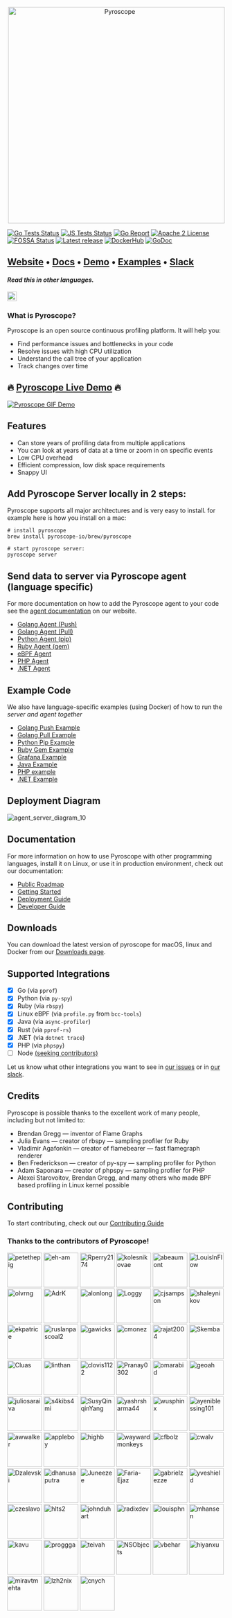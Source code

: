 
<p align="center"><img alt="Pyroscope" src="https://user-images.githubusercontent.com/662636/105129037-11334180-5a99-11eb-8951-1d4aaaed50de.png" width="500px"/></p>



[![Go Tests Status](https://github.com/pyroscope-io/pyroscope/workflows/Go%20Tests/badge.svg)](https://github.com/pyroscope-io/pyroscope/actions?query=workflow%3AGo%20Tests)
[![JS Tests Status](https://github.com/pyroscope-io/pyroscope/workflows/JS%20Tests/badge.svg)](https://github.com/pyroscope-io/pyroscope/actions?query=workflow%3AJS%20Tests)
[![Go Report](https://goreportcard.com/badge/github.com/pyroscope-io/pyroscope)](https://goreportcard.com/report/github.com/pyroscope-io/pyroscope)
[![Apache 2 License](https://img.shields.io/badge/license-Apache%202-blue.svg)](LICENSE)
[![FOSSA Status](https://app.fossa.com/api/projects/git%2Bgithub.com%2Fpyroscope-io%2Fpyroscope.svg?type=shield)](https://app.fossa.com/projects/git%2Bgithub.com%2Fpyroscope-io%2Fpyroscope?ref=badge_shield)
[![Latest release](https://img.shields.io/github/release/pyroscope-io/pyroscope.svg)](https://github.com/pyroscope-io/pyroscope/releases)
[![DockerHub](https://img.shields.io/docker/pulls/pyroscope/pyroscope.svg)](https://hub.docker.com/r/pyroscope/pyroscope)
[![GoDoc](https://godoc.org/github.com/pyroscope-io/pyroscope?status.svg)](https://godoc.org/github.com/pyroscope-io/pyroscope)

<h2>
  <a href="https://pyroscope.io/">Website</a>
  <span> • </span>
  <a href="https://pyroscope.io/docs">Docs</a>
  <span> • </span>
  <a href="https://demo.pyroscope.io/">Demo</a>
  <span> • </span>
  <a href="/examples">Examples</a>
  <span> • </span>
  <a href="https://pyroscope.io/slack">Slack</a>
</h2>

#### _Read this in other languages._
<kbd>[<img title="中文 (Simplified)" alt="中文 (Simplified)" src="https://cdn.staticaly.com/gh/hjnilsson/country-flags/master/svg/cn.svg" width="22">](translations/README.ch.md)</kbd>

### What is Pyroscope?
Pyroscope is an open source continuous profiling platform. It will help you:
* Find performance issues and bottlenecks in your code
* Resolve issues with high CPU utilization
* Understand the call tree of your application
* Track changes over time


## 🔥 [Pyroscope Live Demo](https://demo.pyroscope.io/?name=hotrod.python.frontend%7B%7D) 🔥

[![Pyroscope GIF Demo](https://user-images.githubusercontent.com/23323466/143324845-16ff72df-231e-412d-bd0a-38ef2e09cba8.gif)](https://demo.pyroscope.io/)

## Features

* Can store years of profiling data from multiple applications
* You can look at years of data at a time or zoom in on specific events
* Low CPU overhead
* Efficient compression, low disk space requirements
* Snappy UI

## Add Pyroscope Server locally in 2 steps:
Pyroscope supports all major architectures and is very easy to install. for example here is how you install on a mac:
```shell
# install pyroscope
brew install pyroscope-io/brew/pyroscope

# start pyroscope server:
pyroscope server
```

## Send data to server via Pyroscope agent (language specific)
For more documentation on how to add the Pyroscope agent to your code see the [agent documentation](https://pyroscope.io/docs/agent-overview) on our website.
- [Golang Agent (Push)](https://pyroscope.io/docs/golang)
- [Golang Agent (Pull)](https://pyroscope.io/docs/golang-pull-mode/)
- [Python Agent (pip)](https://pyroscope.io/docs/python)
- [Ruby Agent (gem)](https://pyroscope.io/docs/ruby)
- [eBPF Agent](https://pyroscope.io/docs/ebpf)
- [PHP Agent](https://pyroscope.io/docs/php)
- [.NET Agent](https://pyroscope.io/docs/dotnet)

## Example Code
We also have language-specific examples (using Docker) of how to run the *server and agent together*
- [Golang Push Example](https://github.com/pyroscope-io/pyroscope/tree/main/examples/golang-push)
- [Golang Pull Example](https://github.com/pyroscope-io/pyroscope/tree/main/examples/golang-pull/static)
- [Python Pip Example](https://github.com/pyroscope-io/pyroscope/tree/main/examples/python)
- [Ruby Gem Example](https://github.com/pyroscope-io/pyroscope/tree/main/examples/ruby)
- [Grafana Example](https://github.com/pyroscope-io/pyroscope/tree/main/examples/grafana-integration)
- [Java Example](https://github.com/pyroscope-io/pyroscope/tree/main/examples/java)
- [PHP example](https://github.com/pyroscope-io/pyroscope/tree/main/examples/php)
- [.NET Example](https://github.com/pyroscope-io/pyroscope/tree/main/examples/dotnet)

## Deployment Diagram

![agent_server_diagram_10](https://user-images.githubusercontent.com/23323466/153685751-0aac3cd6-bbc1-4ab4-8350-8f4dc7f7c193.svg)

## Documentation
For more information on how to use Pyroscope with other programming languages, install it on Linux, or use it in production environment, check out our documentation:

* [Public Roadmap](https://github.com/pyroscope-io/pyroscope/projects/1)
* [Getting Started](https://pyroscope.io/docs/)
* [Deployment Guide](https://pyroscope.io/docs/deployment)
* [Developer Guide](https://pyroscope.io/docs/developer-guide)


## Downloads

You can download the latest version of pyroscope for macOS, linux and Docker from our [Downloads page](https://pyroscope.io/downloads/).

## Supported Integrations

* [x] Go (via `pprof`)
* [x] Python (via `py-spy`)
* [x] Ruby (via `rbspy`)
* [x] Linux eBPF (via `profile.py` from `bcc-tools`)
* [x] Java (via `async-profiler`)
* [x] Rust (via `pprof-rs`)
* [x] .NET (via `dotnet trace`)
* [x] PHP (via `phpspy`)
* [ ] Node [(seeking contributors)](https://github.com/pyroscope-io/pyroscope/issues/8)

Let us know what other integrations you want to see in [our issues](https://github.com/pyroscope-io/pyroscope/issues?q=is%3Aissue+is%3Aopen+label%3Anew-profilers) or in [our slack](https://pyroscope.io/slack).

## Credits

Pyroscope is possible thanks to the excellent work of many people, including but not limited to:

* Brendan Gregg — inventor of Flame Graphs
* Julia Evans — creator of rbspy — sampling profiler for Ruby
* Vladimir Agafonkin — creator of flamebearer — fast flamegraph renderer
* Ben Frederickson — creator of py-spy — sampling profiler for Python
* Adam Saponara — creator of phpspy — sampling profiler for PHP
* Alexei Starovoitov, Brendan Gregg, and many others who made BPF based profiling in Linux kernel possible


## Contributing

To start contributing, check out our [Contributing Guide](CONTRIBUTING.md)


### Thanks to the contributors of Pyroscope!

[//]: contributor-faces
<a href="https://github.com/petethepig"><img src="https://avatars.githubusercontent.com/u/662636?v=4" title="petethepig" width="80" height="80"></a>
<a href="https://github.com/eh-am"><img src="https://avatars.githubusercontent.com/u/6951209?v=4" title="eh-am" width="80" height="80"></a>
<a href="https://github.com/Rperry2174"><img src="https://avatars.githubusercontent.com/u/23323466?v=4" title="Rperry2174" width="80" height="80"></a>
<a href="https://github.com/kolesnikovae"><img src="https://avatars.githubusercontent.com/u/12090599?v=4" title="kolesnikovae" width="80" height="80"></a>
<a href="https://github.com/abeaumont"><img src="https://avatars.githubusercontent.com/u/80059?v=4" title="abeaumont" width="80" height="80"></a>
<a href="https://github.com/LouisInFlow"><img src="https://avatars.githubusercontent.com/u/84481279?v=4" title="LouisInFlow" width="80" height="80"></a>
<a href="https://github.com/olvrng"><img src="https://avatars.githubusercontent.com/u/6618620?v=4" title="olvrng" width="80" height="80"></a>
<a href="https://github.com/AdrK"><img src="https://avatars.githubusercontent.com/u/15175440?v=4" title="AdrK" width="80" height="80"></a>
<a href="https://github.com/alonlong"><img src="https://avatars.githubusercontent.com/u/3090383?v=4" title="alonlong" width="80" height="80"></a>
<a href="https://github.com/Loggy"><img src="https://avatars.githubusercontent.com/u/3171097?v=4" title="Loggy" width="80" height="80"></a>
<a href="https://github.com/cjsampson"><img src="https://avatars.githubusercontent.com/u/8391857?v=4" title="cjsampson" width="80" height="80"></a>
<a href="https://github.com/shaleynikov"><img src="https://avatars.githubusercontent.com/u/8720058?v=4" title="shaleynikov" width="80" height="80"></a>
<a href="https://github.com/ekpatrice"><img src="https://avatars.githubusercontent.com/u/77462462?v=4" title="ekpatrice" width="80" height="80"></a>
<a href="https://github.com/ruslanpascoal2"><img src="https://avatars.githubusercontent.com/u/61955096?v=4" title="ruslanpascoal2" width="80" height="80"></a>
<a href="https://github.com/gawicks"><img src="https://avatars.githubusercontent.com/u/1481491?v=4" title="gawicks" width="80" height="80"></a>
<a href="https://github.com/cmonez"><img src="https://avatars.githubusercontent.com/u/39146411?v=4" title="cmonez" width="80" height="80"></a>
<a href="https://github.com/rajat2004"><img src="https://avatars.githubusercontent.com/u/37938604?v=4" title="rajat2004" width="80" height="80"></a>
<a href="https://github.com/Skemba"><img src="https://avatars.githubusercontent.com/u/8813875?v=4" title="Skemba" width="80" height="80"></a>
<a href="https://github.com/Cluas"><img src="https://avatars.githubusercontent.com/u/10056928?v=4" title="Cluas" width="80" height="80"></a>
<a href="https://github.com/linthan"><img src="https://avatars.githubusercontent.com/u/13914829?v=4" title="linthan" width="80" height="80"></a>
<a href="https://github.com/clovis1122"><img src="https://avatars.githubusercontent.com/u/22270042?v=4" title="clovis1122" width="80" height="80"></a>
<a href="https://github.com/Pranay0302"><img src="https://avatars.githubusercontent.com/u/55592629?v=4" title="Pranay0302" width="80" height="80"></a>
<a href="https://github.com/omarabid"><img src="https://avatars.githubusercontent.com/u/909237?v=4" title="omarabid" width="80" height="80"></a>
<a href="https://github.com/geoah"><img src="https://avatars.githubusercontent.com/u/88447?v=4" title="geoah" width="80" height="80"></a>
<a href="https://github.com/juliosaraiva"><img src="https://avatars.githubusercontent.com/u/6595701?v=4" title="juliosaraiva" width="80" height="80"></a>
<a href="https://github.com/s4kibs4mi"><img src="https://avatars.githubusercontent.com/u/5650785?v=4" title="s4kibs4mi" width="80" height="80"></a>
<a href="https://github.com/SusyQinqinYang"><img src="https://avatars.githubusercontent.com/u/55719616?v=4" title="SusyQinqinYang" width="80" height="80"></a>
<a href="https://github.com/yashrsharma44"><img src="https://avatars.githubusercontent.com/u/31438680?v=4" title="yashrsharma44" width="80" height="80"></a>
<a href="https://github.com/wusphinx"><img src="https://avatars.githubusercontent.com/u/1380777?v=4" title="wusphinx" width="80" height="80"></a>
<a href="https://github.com/ayeniblessing101"><img src="https://avatars.githubusercontent.com/u/29165344?v=4" title="ayeniblessing101" width="80" height="80"></a>
<a href="https://github.com/awwalker"><img src="https://avatars.githubusercontent.com/u/11507633?v=4" title="awwalker" width="80" height="80"></a>
<a href="https://github.com/appleboy"><img src="https://avatars.githubusercontent.com/u/21979?v=4" title="appleboy" width="80" height="80"></a>
<a href="https://github.com/highb"><img src="https://avatars.githubusercontent.com/u/759848?v=4" title="highb" width="80" height="80"></a>
<a href="https://github.com/waywardmonkeys"><img src="https://avatars.githubusercontent.com/u/178582?v=4" title="waywardmonkeys" width="80" height="80"></a>
<a href="https://github.com/cfbolz"><img src="https://avatars.githubusercontent.com/u/85942?v=4" title="cfbolz" width="80" height="80"></a>
<a href="https://github.com/cwalv"><img src="https://avatars.githubusercontent.com/u/887222?v=4" title="cwalv" width="80" height="80"></a>
<a href="https://github.com/Dzalevski"><img src="https://avatars.githubusercontent.com/u/9572827?v=4" title="Dzalevski" width="80" height="80"></a>
<a href="https://github.com/dhanusaputra"><img src="https://avatars.githubusercontent.com/u/35093673?v=4" title="dhanusaputra" width="80" height="80"></a>
<a href="https://github.com/Juneezee"><img src="https://avatars.githubusercontent.com/u/20135478?v=4" title="Juneezee" width="80" height="80"></a>
<a href="https://github.com/Faria-Ejaz"><img src="https://avatars.githubusercontent.com/u/14238844?v=4" title="Faria-Ejaz" width="80" height="80"></a>
<a href="https://github.com/gabrielzezze"><img src="https://avatars.githubusercontent.com/u/38350130?v=4" title="gabrielzezze" width="80" height="80"></a>
<a href="https://github.com/yveshield"><img src="https://avatars.githubusercontent.com/u/8733258?v=4" title="yveshield" width="80" height="80"></a>
<a href="https://github.com/czeslavo"><img src="https://avatars.githubusercontent.com/u/8835851?v=4" title="czeslavo" width="80" height="80"></a>
<a href="https://github.com/hlts2"><img src="https://avatars.githubusercontent.com/u/25459661?v=4" title="hlts2" width="80" height="80"></a>
<a href="https://github.com/johnduhart"><img src="https://avatars.githubusercontent.com/u/113642?v=4" title="johnduhart" width="80" height="80"></a>
<a href="https://github.com/radixdev"><img src="https://avatars.githubusercontent.com/u/2373546?v=4" title="radixdev" width="80" height="80"></a>
<a href="https://github.com/louisphn"><img src="https://avatars.githubusercontent.com/u/72560298?v=4" title="louisphn" width="80" height="80"></a>
<a href="https://github.com/mhansen"><img src="https://avatars.githubusercontent.com/u/105529?v=4" title="mhansen" width="80" height="80"></a>
<a href="https://github.com/kavu"><img src="https://avatars.githubusercontent.com/u/1994?v=4" title="kavu" width="80" height="80"></a>
<a href="https://github.com/proggga"><img src="https://avatars.githubusercontent.com/u/12262156?v=4" title="proggga" width="80" height="80"></a>
<a href="https://github.com/teivah"><img src="https://avatars.githubusercontent.com/u/934784?v=4" title="teivah" width="80" height="80"></a>
<a href="https://github.com/NSObjects"><img src="https://avatars.githubusercontent.com/u/17995427?v=4" title="NSObjects" width="80" height="80"></a>
<a href="https://github.com/vbehar"><img src="https://avatars.githubusercontent.com/u/6251?v=4" title="vbehar" width="80" height="80"></a>
<a href="https://github.com/hiyanxu"><img src="https://avatars.githubusercontent.com/u/15027927?v=4" title="hiyanxu" width="80" height="80"></a>
<a href="https://github.com/miravtmehta"><img src="https://avatars.githubusercontent.com/u/54740656?v=4" title="miravtmehta" width="80" height="80"></a>
<a href="https://github.com/lzh2nix"><img src="https://avatars.githubusercontent.com/u/7421004?v=4" title="lzh2nix" width="80" height="80"></a>
<a href="https://github.com/cnych"><img src="https://avatars.githubusercontent.com/u/3094973?v=4" title="cnych" width="80" height="80"></a>

[//]: contributor-faces
